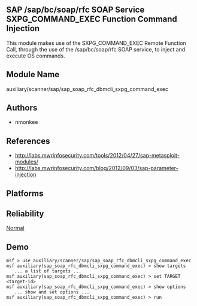 ## SAP /sap/bc/soap/rfc SOAP Service SXPG_COMMAND_EXEC Function Command Injection

This module makes use of the SXPG_COMMAND_EXEC Remote 
Function Call, through the use of the /sap/bc/soap/rfc SOAP 
service, to inject and execute OS commands.


## Module Name
auxiliary/scanner/sap/sap_soap_rfc_dbmcli_sxpg_command_exec

## Authors
* nmonkee


## References
* http://labs.mwrinfosecurity.com/tools/2012/04/27/sap-metasploit-modules/
* http://labs.mwrinfosecurity.com/blog/2012/09/03/sap-parameter-injection




## Platforms


## Reliability
[Normal](https://github.com/rapid7/metasploit-framework/wiki/Exploit-Ranking)

## Demo

```
msf > use auxiliary/scanner/sap/sap_soap_rfc_dbmcli_sxpg_command_exec
msf auxiliary(sap_soap_rfc_dbmcli_sxpg_command_exec) > show targets
   ... a list of targets ...
msf auxiliary(sap_soap_rfc_dbmcli_sxpg_command_exec) > set TARGET <target-id>
msf auxiliary(sap_soap_rfc_dbmcli_sxpg_command_exec) > show options
   ... show and set options ...
msf auxiliary(sap_soap_rfc_dbmcli_sxpg_command_exec) > run
```
    
    